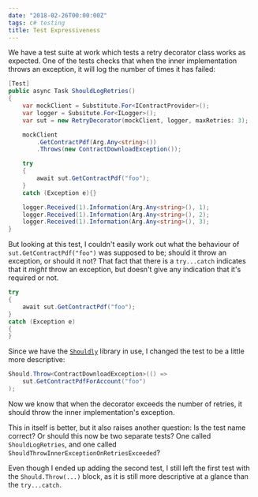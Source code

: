 ```yaml
---
date: "2018-02-26T00:00:00Z"
tags: c# testing
title: Test Expressiveness
---
```


We have a test suite at work which tests a retry decorator class works as expected.  One of the tests checks that when the inner implementation throws an exception, it will log the number of times it has failed:

```csharp
[Test]
public async Task ShouldLogRetries()
{
    var mockClient = Substitute.For<IContractProvider>();
    var logger = Subsitute.For<ILogger>();
    var sut = new RetryDecorator(mockClient, logger, maxRetries: 3);

    mockClient
        .GetContractPdf(Arg.Any<string>())
        .Throws(new ContractDownloadException());

    try
    {
        await sut.GetContractPdf("foo");
    }
    catch (Exception e){}

    logger.Received(1).Information(Arg.Any<string>(), 1);
    logger.Received(1).Information(Arg.Any<string>(), 2);
    logger.Received(1).Information(Arg.Any<string>(), 3);
}
```

But looking at this test, I couldn't easily work out what the behaviour of `sut.GetContractPdf("foo")` was supposed to be; should it throw an exception, or should it not?  That fact that there is a `try...catch` indicates that it *might* throw an exception, but doesn't give any indication that it's required or not.

```csharp
try
{
    await sut.GetContractPdf("foo");
}
catch (Exception e)
{
}
```

Since we have the [`Shouldly`](https://www.nuget.org/packages/Shouldly/) library in use, I changed the test to be a little more descriptive:

```csharp
Should.Throw<ContractDownloadException>(() =>
    sut.GetContractPdfForAccount("foo")
);
```

Now we know that when the decorator exceeds the number of retries, it should throw the inner implementation's exception.

This in itself is better, but it also raises another question:  Is the test name correct? Or should this now be two separate tests? One called `ShouldLogRetries`, and one called `ShouldThrowInnerExceptionOnRetriesExceeded`?

Even though I ended up adding the second test, I still left the first test with the `Should.Throw(...)` block, as it is still more descriptive at a glance than the `try...catch`.
